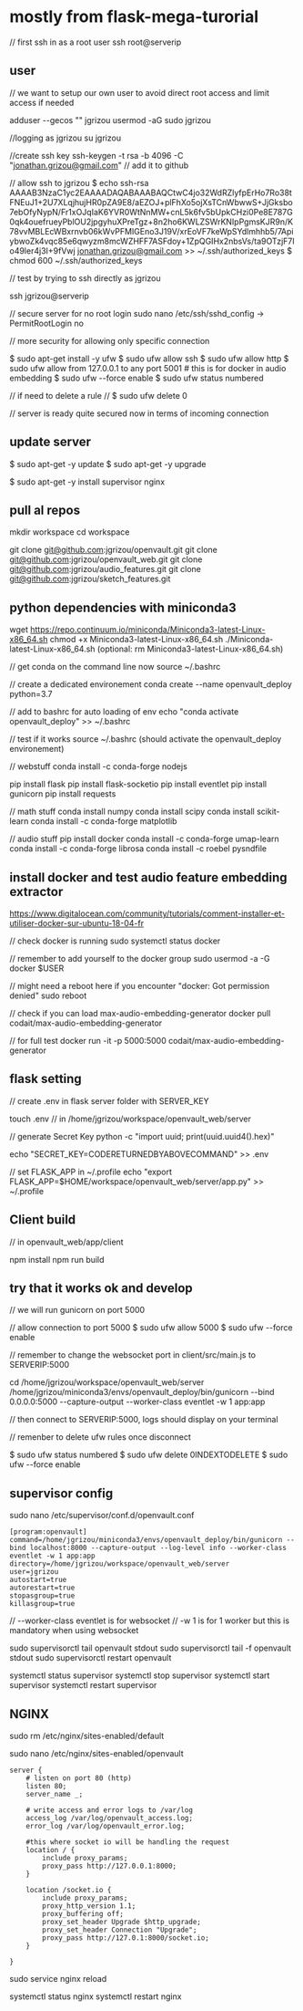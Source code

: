 # mostly from flask-mega-turorial

// first ssh in as a root user
ssh root@serverip

## user
// we want to setup our own user to avoid direct root access and limit access if needed

adduser --gecos "" jgrizou
usermod -aG sudo jgrizou

//logging as jgrizou
su jgrizou

//create ssh key
ssh-keygen -t rsa -b 4096 -C "jonathan.grizou@gmail.com"
// add it to github

// allow ssh to jgrizou
$ echo ssh-rsa AAAAB3NzaC1yc2EAAAADAQABAAABAQCtwC4jo32WdRZlyfpErHo7Ro38tFNEuJ1+2U7XLqjhujHR0pZA9E8/aEZOJ+plFhXo5ojXsTCnWbwwS+JjGksbo7ebOfyNypN/Fr1xOJqIaK6YVR0WtNnMW+cnL5k6fv5bUpkCHzi0Pe8E787G0qk4ouefrueyPblOU2jpgyhuXPreTgz+8n2ho6KWLZSWrKNIpPgmsKJR9n/K78vvMBLEcWBxrnvb06kWvPFMIGEno3J19V/xrEoVF7keWpSYdlmhhb5/7ApiybwoZk4vqc85e6qwyzm8mcWZHFF7ASFdoy+1ZpQGIHx2nbsVs/ta9OTzjF7Io49ler4j3I+9fVwj jonathan.grizou@gmail.com >> ~/.ssh/authorized_keys
$ chmod 600 ~/.ssh/authorized_keys

// test by trying to ssh directly as jgrizou

ssh jgrizou@serverip


// secure server for no root login
sudo nano /etc/ssh/sshd_config
-> PermitRootLogin no



// more security for allowing only specific connection

$ sudo apt-get install -y ufw
$ sudo ufw allow ssh
$ sudo ufw allow http
$ sudo ufw allow from 127.0.0.1 to any port 5001 # this is for docker in audio embedding
$ sudo ufw --force enable
$ sudo ufw status numbered

// if need to delete a rule
// $ sudo ufw delete 0

// server is ready quite secured now in terms of incoming connection

## update server

$ sudo apt-get -y update
$ sudo apt-get -y upgrade

$ sudo apt-get -y install supervisor nginx


## pull al repos

mkdir workspace
cd workspace

git clone git@github.com:jgrizou/openvault.git
git clone git@github.com:jgrizou/openvault_web.git
git clone git@github.com:jgrizou/audio_features.git
git clone git@github.com:jgrizou/sketch_features.git



## python dependencies with miniconda3

wget https://repo.continuum.io/miniconda/Miniconda3-latest-Linux-x86_64.sh
chmod +x Miniconda3-latest-Linux-x86_64.sh
./Miniconda-latest-Linux-x86_64.sh
(optional: rm Miniconda3-latest-Linux-x86_64.sh)

// get conda on the command line now
source ~/.bashrc

// create a dedicated environement
conda create --name openvault_deploy python=3.7

// add to bashrc for auto loading of env
echo "conda activate openvault_deploy" >> ~/.bashrc

// test if it works
source ~/.bashrc  (should activate the openvault_deploy environement)

// webstuff
conda install -c conda-forge nodejs

pip install flask
pip install flask-socketio
pip install eventlet
pip install gunicorn
pip install requests

// math stuff
conda install numpy
conda install scipy
conda install scikit-learn
conda install -c conda-forge matplotlib

// audio stuff
pip install docker
conda install -c conda-forge umap-learn
conda install -c conda-forge librosa
conda install -c roebel pysndfile

## install docker and test audio feature embedding extractor

https://www.digitalocean.com/community/tutorials/comment-installer-et-utiliser-docker-sur-ubuntu-18-04-fr

// check docker is running
sudo systemctl status docker

// remember to add yourself to the docker group
sudo usermod -a -G docker $USER

// might need a reboot here if you encounter "docker: Got permission denied"
sudo reboot

// check if you can load max-audio-embedding-generator
docker pull codait/max-audio-embedding-generator

// for full test
docker run -it -p 5000:5000 codait/max-audio-embedding-generator

## flask setting

// create .env in flask server folder with SERVER_KEY

touch .env // in /home/jgrizou/workspace/openvault_web/server

// generate Secret Key
python -c "import uuid; print(uuid.uuid4().hex)"

echo "SECRET_KEY=CODERETURNEDBYABOVECOMMAND" >> .env

// set FLASK_APP in ~/.profile
echo "export FLASK_APP=$HOME/workspace/openvault_web/server/app.py" >> ~/.profile


## Client build

// in openvault_web/app/client

npm install
npm run build

## try that it works ok and develop

// we will run gunicorn on port 5000

// allow connection to port 5000
$ sudo ufw allow 5000
$ sudo ufw --force enable

// remember to change the websocket port in client/src/main.js to SERVERIP:5000

cd /home/jgrizou/workspace/openvault_web/server
/home/jgrizou/miniconda3/envs/openvault_deploy/bin/gunicorn --bind 0.0.0.0:5000 --capture-output --worker-class eventlet -w 1 app:app

// then connect to SERVERIP:5000, logs should display on your terminal

// remenber to delete ufw rules once disconnect

$ sudo ufw status numbered
$ sudo ufw delete 0INDEXTODELETE
$ sudo ufw --force enable

## supervisor config

sudo nano /etc/supervisor/conf.d/openvault.conf

```
[program:openvault]
command=/home/jgrizou/miniconda3/envs/openvault_deploy/bin/gunicorn --bind localhost:8000 --capture-output --log-level info --worker-class eventlet -w 1 app:app
directory=/home/jgrizou/workspace/openvault_web/server
user=jgrizou
autostart=true
autorestart=true
stopasgroup=true
killasgroup=true
```

// --worker-class eventlet is for websocket
// -w 1 is for 1 worker but this is mandatory when using websocket

sudo supervisorctl tail openvault stdout
sudo supervisorctl tail -f openvault stdout
sudo supervisorctl restart openvault


systemctl status supervisor
systemctl stop supervisor
systemctl start supervisor
systemctl restart supervisor


## NGINX

sudo rm /etc/nginx/sites-enabled/default

sudo nano /etc/nginx/sites-enabled/openvault

```
server {
    # listen on port 80 (http)
    listen 80;
    server_name _;

    # write access and error logs to /var/log
    access_log /var/log/openvault_access.log;
    error_log /var/log/openvault_error.log;

    #this where socket io will be handling the request
    location / {
        include proxy_params;
        proxy_pass http://127.0.0.1:8000;
    }

    location /socket.io {
        include proxy_params;
        proxy_http_version 1.1;
        proxy_buffering off;
        proxy_set_header Upgrade $http_upgrade;
        proxy_set_header Connection "Upgrade";
        proxy_pass http://127.0.1:8000/socket.io;
    }

}
```

sudo service nginx reload

systemctl status nginx
systemctl restart nginx
